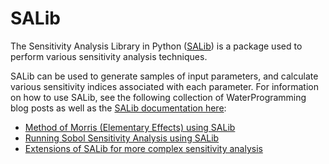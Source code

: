 # SALib

The Sensitivity Analysis Library in Python ([SALib](https://salib.readthedocs.io/en/latest/)) is a package used to perform various sensitivity analysis techniques.  

SALib can be used to generate samples of input parameters, and calculate various sensitivity indices associated with each parameter. For information on how to use SALib, see the following collection of WaterProgramming blog posts as well as the [SALib documentation here](https://salib.readthedocs.io/en/latest/):

- [Method of Morris (Elementary Effects) using SALib](https://waterprogramming.wordpress.com/2013/09/23/method-of-morris-elementary-effects-using-salib/)
- [Running Sobol Sensitivity Analysis using SALib](https://waterprogramming.wordpress.com/2013/08/05/running-sobol-sensitivity-analysis-using-salib/)
- [Extensions of SALib for more complex sensitivity analysis](https://waterprogramming.wordpress.com/2014/02/11/extensions-of-salib-for-more-complex-sensitivity-analyses/)

